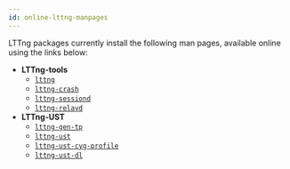 ```yaml
---
id: online-lttng-manpages
---
```


LTTng packages currently install the following man pages, available
online using the links below:

  * **LTTng-tools**
    * <a href="/man/1/lttng/v2.7" class="ext">`lttng`</a>
    * <a href="/man/1/lttng-crash/v2.7" class="ext">`lttng-crash`</a>
    * <a href="/man/8/lttng-sessiond/v2.7" class="ext">`lttng-sessiond`</a>
    * <a href="/man/8/lttng-relayd/v2.7" class="ext">`lttng-relayd`</a>
  * **LTTng-UST**
    * <a href="/man/1/lttng-gen-tp/v2.7" class="ext">`lttng-gen-tp`</a>
    * <a href="/man/3/lttng-ust/v2.7" class="ext">`lttng-ust`</a>
    * <a href="/man/3/lttng-ust-cyg-profile/v2.7" class="ext">`lttng-ust-cyg-profile`</a>
    * <a href="/man/3/lttng-ust-dl/v2.7" class="ext">`lttng-ust-dl`</a>
